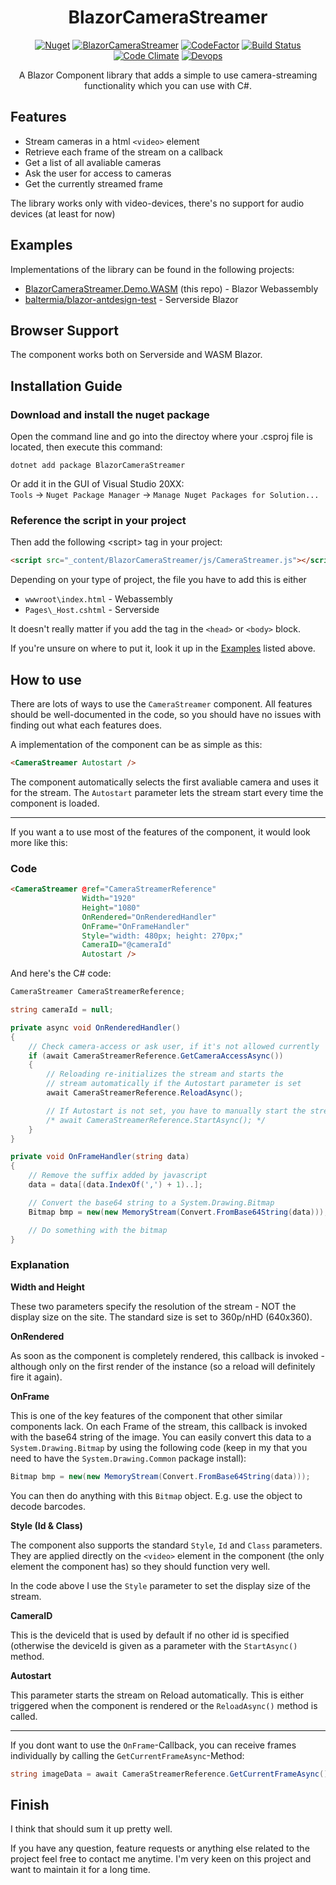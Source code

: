 <h1 align="center">BlazorCameraStreamer</h1>
<div align="center">
  
[![Nuget](https://img.shields.io/nuget/v/BlazorCameraStreamer?style=flat-square)](https://www.nuget.org/packages/BlazorCameraStreamer/)
[![BlazorCameraStreamer](https://img.shields.io/nuget/dt/BlazorCameraStreamer.svg?style=flat-square)](https://www.nuget.org/packages/BlazorCameraStreamer/)
[![CodeFactor](https://img.shields.io/codefactor/grade/github/baltermia/blazor-camera-streamer?style=flat-square)](https://www.codefactor.io/repository/github/baltermia/barcodereader)
[![Build Status](https://img.shields.io/travis/com/baltermia/blazor-camera-streamer?style=flat-square)](https://app.travis-ci.com/baltermia/blazor-camera-streamer)
[![Code Climate](https://img.shields.io/codeclimate/maintainability/baltermia/blazor-camera-streamer?style=flat-square)](https://codeclimate.com/github/baltermia/blazor-camera-streamer)
[![Devops](https://img.shields.io/static/v1?label=devops&message=link&color=blue&style=flat-square)](https://dev.azure.com/baltermia/BlazorCameraStreamer)
  
A Blazor Component library that adds a simple to use camera-streaming functionality which you can use with C#.
</div>

## Features
  - Stream cameras in a html `<video>` element
  - Retrieve each frame of the stream on a callback
  - Get a list of all avaliable cameras
  - Ask the user for access to cameras
  - Get the currently streamed frame

 The library works only with video-devices, there's no support for audio devices (at least for now)
  
## Examples
Implementations of the library can be found in the following projects:
  - [BlazorCameraStreamer.Demo.WASM](https://github.com/baltermia/blazor-camera-streamer/tree/main/BlazorCameraStreamer.Demo.WASM) (this repo) - Blazor Webassembly
  - [baltermia/blazor-antdesign-test](https://github.com/baltermia/blazor-antdesign-test) - Serverside Blazor

## Browser Support
The component works both on Serverside and WASM Blazor.

## Installation Guide

### Download and install the nuget package

Open the command line and go into the directoy where your .csproj file is located, then execute this command:
```
dotnet add package BlazorCameraStreamer
```

Or add it in the GUI of Visual Studio 20XX:  
`Tools` -> `Nuget Package Manager` -> `Manage Nuget Packages for Solution...`

### Reference the script in your project
Then add the following \<script\> tag in your project:
```html
<script src="_content/BlazorCameraStreamer/js/CameraStreamer.js"></script>
```
Depending on your type of project, the file you have to add this is either
  - `wwwroot\index.html` - Webassembly
  - `Pages\_Host.cshtml` - Serverside

It doesn't really matter if you add the tag in the `<head>` or `<body>` block.

If you're unsure on where to put it, look it up in the [Examples](#examples) listed above.

## How to use

There are lots of ways to use the `CameraStreamer` component. All features should be well-documented in the code, so you should have no issues with finding out what each features does.

A implementation of the component can be as simple as this:
```html
<CameraStreamer Autostart />
```
The component automatically selects the first avaliable camera and uses it for the stream. The `Autostart` parameter lets the stream start every time the component is loaded. 

---
If you want a to use most of the features of the component, it would look more like this:

### Code
```html
<CameraStreamer @ref="CameraStreamerReference"
                Width="1920"
                Height="1080"
                OnRendered="OnRenderedHandler"
                OnFrame="OnFrameHandler"
                Style="width: 480px; height: 270px;"
                CameraID="@cameraId"
                Autostart />
```

And here's the C# code:
```csharp
CameraStreamer CameraStreamerReference;

string cameraId = null;

private async void OnRenderedHandler()
{
    // Check camera-access or ask user, if it's not allowed currently
    if (await CameraStreamerReference.GetCameraAccessAsync())
    {
        // Reloading re-initializes the stream and starts the
        // stream automatically if the Autostart parameter is set
        await CameraStreamerReference.ReloadAsync();

        // If Autostart is not set, you have to manually start the stream again
        /* await CameraStreamerReference.StartAsync(); */
    }
}

private void OnFrameHandler(string data)
{
    // Remove the suffix added by javascript
    data = data[(data.IndexOf(',') + 1)..];

    // Convert the base64 string to a System.Drawing.Bitmap
    Bitmap bmp = new(new MemoryStream(Convert.FromBase64String(data)));

    // Do something with the bitmap
}
```

### Explanation
**Width and Height**

These two parameters specify the resolution of the stream - NOT the display size on the site. The standard size is set to 360p/nHD (640x360).


**OnRendered**

As soon as the component is completely rendered, this callback is invoked - although only on the first render of the instance (so a reload will definitely fire it again).

**OnFrame**

This is one of the key features of the component that other similar components lack. On each Frame of the stream, this callback is invoked with the base64 string of the image. You can easily convert this data to a `System.Drawing.Bitmap` by using the following code (keep in my that you need to have the `System.Drawing.Common` package install):
```csharp
Bitmap bmp = new(new MemoryStream(Convert.FromBase64String(data)));
```
You can then do anything with this `Bitmap` object. E.g. use the object to decode barcodes. 

**Style (Id & Class)**

The component also supports the standard `Style`, `Id` and `Class` parameters. They are applied directly on the `<video>` element in the component (the only element the component has) so they should function very well.

In the code above I use the `Style` parameter to set the display size of the stream.

**CameraID**

This is the deviceId that is used by default if no other id is specified (otherwise the deviceId is given as a parameter with the `StartAsync()` method.

**Autostart**

This parameter starts the stream on Reload automatically. This is either triggered when the component is rendered or the `ReloadAsync()` method is called.

---

If you dont want to use the `OnFrame`-Callback, you can receive frames individually by calling the `GetCurrentFrameAsync`-Method:

```csharp
string imageData = await CameraStreamerReference.GetCurrentFrameAsync();
```

## Finish

I think that should sum it up pretty well.

If you have any question, feature requests or anything else related to the project feel free to contact me anytime. I'm very keen on this project and want to maintain it for a long time.

 
